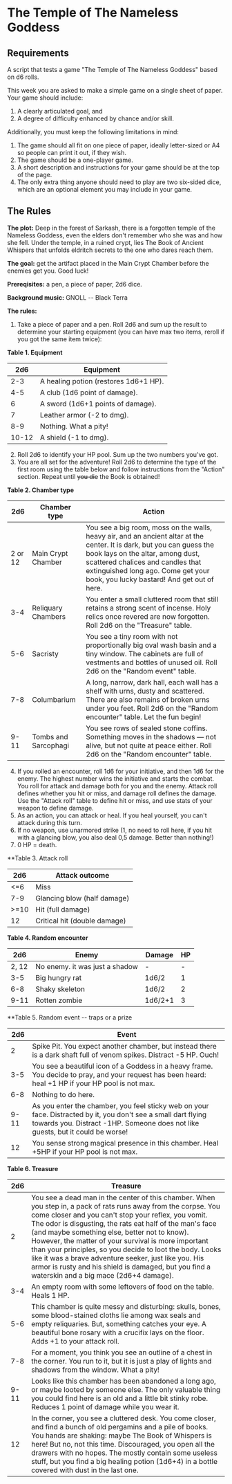 # The Temple of The Nameless Goddess

## Requirements
A script that tests a game "The Temple of The Nameless Goddess" based on d6 rolls.

This week you are asked to make a simple game on a single sheet of paper. Your game should include:

1. A clearly articulated goal, and
2. A degree of difficulty enhanced by chance and/or skill.

Additionally, you must keep the following limitations in mind:

1. The game should all fit on one piece of paper, ideally letter-sized or A4 so people can print it out, if they wish.
2. The game should be a one-player game.
3. A short description and instructions for your game should be at the top of the page.
4. The only extra thing anyone should need to play are two six-sided dice, which are an optional element you may include in your game.


## The Rules

**The plot:** Deep in the forest of Sarkash, there is a forgotten temple of the Nameless Goddess, even the elders don't remember who she was and how she fell. Under the temple, in a ruined crypt, lies The Book of Ancient Whispers that unfolds eldritch secrets to the one who dares reach them.

**The goal:** get the artifact placed in the Main Crypt Chamber before the enemies get you. Good luck!

**Prereqisites:** a pen, a piece of paper,  2d6 dice.

**Background music:** GNOLL -- Black Terra

**The rules:**

1. Take a piece of paper and a pen. Roll 2d6 and sum up the result to determine your starting equipment (you can have max two items, reroll if you got the same item twice):

**Table 1. Equipment**

| 2d6   | Equipment                             |
| ----- | ------------------------------------- |
| 2-3   | A healing potion (restores 1d6+1 HP). |
| 4-5   | A club (1d6 point of damage).         |
| 6     | A sword (1d6+1 points of damage).     |
| 7     | Leather armor (-2 to dmg).            |
| 8-9   | Nothing. What a pity!                 |
| 10-12 | A shield (-1 to dmg).                 |
2. Roll 2d6 to identify your HP pool. Sum up the two numbers you've got.
3. You are all set for the adventure! Roll 2d6 to determine the type of the first room using the table below and follow instructions from the "Action" section. Repeat until ~~you die~~ the Book is obtained!

**Table 2. Chamber type**

| 2d6     | Chamber type         | Action                                                                                                                                                                                                                                                                              |
| ------- | -------------------- | ----------------------------------------------------------------------------------------------------------------------------------------------------------------------------------------------------------------------------------------------------------------------------------- |
| 2 or 12 | Main Crypt Chamber   | You see a big room, moss on the walls, heavy air, and an ancient altar at the center.  It is dark, but you can guess the book lays on the altar, among dust, scattered chalices and candles that extinguished long ago. Come get your book, you lucky bastard! And get out of here. |
| 3-4     | Reliquary Chambers   | You enter a small cluttered room that still retains a strong scent of incense. Holy relics once revered are now forgotten. Roll 2d6 on the "Treasure" table.                                                                                                                        |
| 5-6     | Sacristy             | You see a tiny room with not proportionally big oval wash basin and a tiny window. The cabinets are full of vestments and bottles of unused oil. Roll 2d6 on the "Random event" table.                                                                                              |
| 7-8     | Columbarium          | A long, narrow, dark hall, each wall has a shelf with urns, dusty and scattered. There are also remains of broken urns under you feet. Roll 2d6 on the "Random encounter" table. Let the fun begin!                                                                                 |
| 9-11    | Tombs and Sarcophagi | You see rows of sealed stone coffins. Something moves in the shadows — not alive, but not quite at peace either. Roll 2d6 on the "Random encounter" table.                                                                                                                          |

4. If you rolled an encounter, roll 1d6 for your initiative, and then 1d6 for the enemy. The highest number wins the initiative and starts the combat. You roll for attack and damage both for you and the enemy. Attack roll defines whether you hit or miss, and damage roll defines the damage. Use the "Attack roll" table to define hit or miss, and use stats of your weapon to define damage. 
5. As an action, you can attack or heal. If you heal yourself, you can't attack during this turn. 
6. If no weapon, use unarmored strike (1, no need to roll here, if you hit with a glancing blow, you also deal 0,5 damage. Better than nothing!)
7. 0 HP = death.

**Table 3. Attack roll

| 2d6  | Attack outcome               |
| ---- | ---------------------------- |
| <=6  | Miss                         |
| 7-9  | Glancing blow (half damage)  |
| >=10 | Hit (full damage)            |
| 12   | Critical hit (double damage) |


**Table 4. Random encounter**

| 2d6   | Enemy                          | Damage  | HP  |
| ----- | ------------------------------ | ------- | --- |
| 2, 12 | No enemy. it was just a shadow | -       | -   |
| 3-5   | Big hungry rat                 | 1d6/2   | 1   |
| 6-8   | Shaky skeleton                 | 1d6/2   | 2   |
| 9-11  | Rotten zombie                  | 1d6/2+1 | 3   |


**Table 5. Random event -- traps or a prize

| 2d6  | Event                                                                                                                                                                                            |
| ---- | ------------------------------------------------------------------------------------------------------------------------------------------------------------------------------------------------ |
| 2    | Spike Pit. You expect another chamber, but instead there is a dark shaft full of venom spikes. Distract -5 HP. Ouch!                                                                             |
| 3-5  | You see a beautiful icon of a Goddess in a heavy frame. You decide to pray, and your request has been heard: heal +1 HP if your HP pool is not max.                                              |
| 6-8  | Nothing to do here.                                                                                                                                                                              |
| 9-11 | As you enter the chamber, you feel sticky web on your face. Distracted by it, you don't see a small dart flying towards you. Distract -1HP. Someone does not like guests, but it could be worse! |
| 12   | You sense strong magical presence in this chamber. Heal +5HP if your HP pool is not max.                                                                                                         |


**Table 6. Treasure**

| 2d6  | Treasure                                                                                                                                                                                                                                                                                                                                                                                                                                                                                                                                                           |
| ---- | ------------------------------------------------------------------------------------------------------------------------------------------------------------------------------------------------------------------------------------------------------------------------------------------------------------------------------------------------------------------------------------------------------------------------------------------------------------------------------------------------------------------------------------------------------------------ |
| 2    | You see a dead man in the center of this chamber. When you step in, a pack of rats runs away from the corpse. You come closer and you can't stop your reflex, you vomit. The odor is disgusting, the rats eat half of the man's face (and maybe something else, better not to know). However, the matter of your survival is more important than your principles, so you decide to loot the body. Looks like it was a brave adventure seeker, just like you. His armor is rusty and his shield is damaged, but you find a waterskin and a big mace (2d6+4 damage). |
| 3-4  | An empty room with some leftovers of food on the table. Heals 1 HP.                                                                                                                                                                                                                                                                                                                                                                                                                                                                                                |
| 5-6  | This chamber is quite messy and disturbing: skulls, bones, some blood-stained cloths lie among wax seals and empty reliquaries. But, something catches your eye. A beautiful bone rosary with a crucifix lays on the floor. Adds +1 to your attack roll.                                                                                                                                                                                                                                                                                                           |
| 7-8  | For a moment, you think you see an outline of a chest in the corner. You run to it, but it is just a play of lights and shadows from the window. What a pity!                                                                                                                                                                                                                                                                                                                                                                                                      |
| 9-11 | Looks like this chamber has been abandoned a long ago, or maybe looted by someone else. The only valuable thing you could find here is an old and a little bit stinky robe. Reduces 1 point of damage while you wear it.                                                                                                                                                                                                                                                                                                                                           |
| 12   | In the corner, you see a cluttered desk. You come closer, and find a bunch of old pergamins and a pile of books. You hands are shaking: maybe The Book of Whispers is here! But no, not this time. Discouraged, you open all the drawers with no hopes. The mostly contain some useless stuff, but you find a big healing potion (1d6+4) in a bottle covered with dust in the last one.                                                                                                                                                                            |

